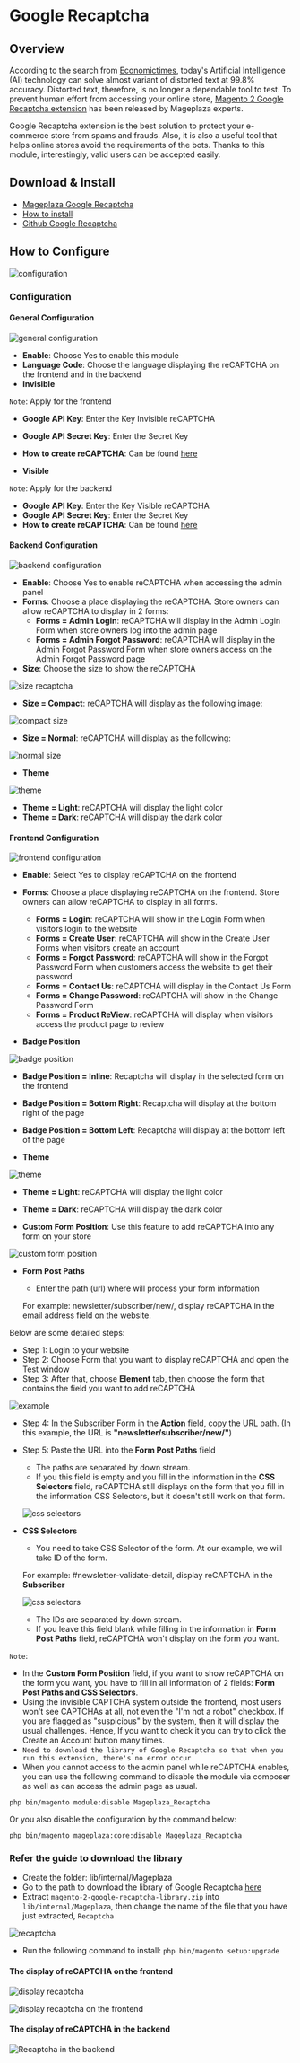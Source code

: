 # Google Recaptcha

## Overview

According to the search from [Economictimes](https://tech.economictimes.indiatimes.com/news/internet/google-is-bringing-its-recaptcha-service-to-android-devices/59098427), today's Artificial Intelligence (AI) technology can solve almost variant of distorted text at 99.8% accuracy. Distorted text, therefore, is no longer a dependable tool to test. To prevent human effort from accessing your online store, [Magento 2 Google Recaptcha extension](https://www.mageplaza.com/magento-2-google-recaptcha/) has been released by Mageplaza experts.

Google Recaptcha extension is the best solution to protect your e-commerce store from spams and frauds. Also, it is also a useful tool that helps online stores avoid the requirements of the bots. Thanks to this module, interestingly, valid users can be accepted easily.

## Download & Install
- [Mageplaza Google Recaptcha](https://www.mageplaza.com/magento-2-google-recaptcha/)
- [How to install](https://www.mageplaza.com/install-magento-2-extension/)
- [Github Google Recaptcha](https://github.com/mageplaza/magento-2-google-recaptcha)

## How to Configure

![configuration](https://i.imgur.com/EbqoGrS.png)

### Configuration
#### General Configuration

![general configuration](https://i.imgur.com/a5kd3XU.png)

* **Enable**: Choose Yes to enable this module
* **Language Code**: Choose the language displaying the reCAPTCHA on the frontend and in the backend
* **Invisible**

`Note`: Apply for the frontend

   * **Google API Key**: Enter the Key Invisible reCAPTCHA
   * **Google API Secret Key**: Enter the Secret Key
   * **How to create reCAPTCHA**: Can be found [here](https://www.mageplaza.com/blog/how-to-add-google-recaptcha-into-magento-2.html)

* **Visible**

`Note`: Apply for the backend

   * **Google API Key**: Enter the Key Visible reCAPTCHA
   * **Google API Secret Key**: Enter the Secret Key
   * **How to create reCAPTCHA**: Can be found [here](https://www.mageplaza.com/blog/how-to-add-google-recaptcha-into-magento-2.html)
    
#### Backend Configuration

![backend configuration](https://i.imgur.com/U9jFJNu.png)

* **Enable**: Choose Yes to enable reCAPTCHA when accessing the admin panel
* **Forms**: Choose a place displaying the reCAPTCHA. Store owners can allow reCAPTCHA to display in 2 forms:
    * **Forms = Admin Login**: reCAPTCHA will display in the Admin Login Form when store owners log into the admin page
    * **Forms = Admin Forgot Password**: reCAPTCHA will display in the Admin Forgot Password Form when store owners access on the Admin Forgot Password page
* **Size**: Choose the size to show the reCAPTCHA

![size recaptcha](https://i.imgur.com/nOO4UV2.png)

   * **Size = Compact**: reCAPTCHA will display as the following image:
   
![compact size](https://i.imgur.com/lzx6dDc.png)

   * **Size = Normal**: reCAPTCHA will display as the following:
   
   ![normal size](https://i.imgur.com/XNH5sPO.png)
  
* **Theme**
   
![theme](https://i.imgur.com/I0bKSvx.png)

   * **Theme = Light**: reCAPTCHA will display the light color
   * **Theme = Dark**: reCAPTCHA will display the dark color
   
#### Frontend Configuration

![frontend configuration](https://i.imgur.com/qZ9u4RV.png)

* **Enable**: Select Yes to display reCAPTCHA on the frontend
* **Forms**: Choose a place displaying reCAPTCHA on the frontend. Store owners can allow reCAPTCHA to display in all forms.
    * **Forms = Login**: reCAPTCHA will show in the Login Form when visitors login to the website
    * **Forms = Create User**: reCAPTCHA will show in the Create User Forms when visitors create an account
    * **Forms = Forgot Password**: reCAPTCHA will show in the Forgot Password Form when customers access the website to get their password
    * **Forms = Contact Us**: reCAPTCHA will display in the Contact Us Form
    * **Forms = Change Password**: reCAPTCHA will show in the Change Password Form
    * **Forms = Product ReView**: reCAPTCHA will display when visitors access the product page to review

* **Badge Position**

![badge position](https://i.imgur.com/7hpEcL1.png)

   * **Badge Position = Inline**: Recaptcha will display in the selected form on the frontend
   * **Badge Position = Bottom Right**: Recaptcha will display at the bottom right of the page
   * **Badge Position = Bottom Left**: Recaptcha will display at the bottom left of the page
   
* **Theme**

![theme](https://i.imgur.com/8oMvOLG.png)

   * **Theme = Light**: reCAPTCHA will display the light color
   * **Theme = Dark**: reCAPTCHA will display the dark color

* **Custom Form Position**: Use this feature to add reCAPTCHA into any form on your store

![custom form  position](https://i.imgur.com/ZJcKGpd.png)

* **Form Post Paths**
    * Enter the path (url) where will process your form information 
      
     For example: newsletter/subscriber/new/, display reCAPTCHA in the email address field on the website.

Below are some detailed steps:

- Step 1: Login to your website
- Step 2: Choose Form that you want to display reCAPTCHA and open the Test window
- Step 3: After that, choose **Element** tab, then choose the form that contains the field you want to add reCAPTCHA

![example](https://i.imgur.com/SLQ7BZp.png)

- Step 4: In the Subscriber Form in the **Action** field, copy the URL path. (In this example, the URL is **"newsletter/subscriber/new/"**)
- Step 5: Paste the URL into the **Form Post Paths** field

    * The paths are separated by down stream.
    * If you this field is empty and you fill in the information in the **CSS Selectors** field, reCAPTCHA still displays on the form that you fill in the information CSS Selectors, but it doesn't still work on that form.
    
    ![css selectors](https://i.imgur.com/GdQvB9G.png)
    
* **CSS Selectors**
    * You need to take CSS Selector of the form. At our example, we will take ID of the form.
    
    For example: #newsletter-validate-detail, display reCAPTCHA in the **Subscriber**
    
   ![css selectors](https://i.imgur.com/91U0SoK.png)
    
    * The IDs are separated by down stream.
    * If you leave this field blank while filling in the information in **Form Post Paths** field, reCAPTCHA won't display on the form you want.
    
`Note`:

* In the **Custom Form Position** field, if you want to show reCAPTCHA on the form you want, you have to fill in all information of 2 fields: **Form Post Paths and CSS Selectors**.
* Using the invisible CAPTCHA system outside the frontend, most users won't see CAPTCHAs at all, not even the "I'm not a robot" checkbox. If you are flagged as "suspicious" by the system, then it will display the usual challenges. Hence, If you want to check it you can try to click the Create an Account button many times.
* ``Need to download the library of Google Recaptcha so that when you run this extension, there's no error occur``
* When you cannot access to the admin panel while reCAPTCHA enables, you can use the following command to disable the module via composer as well as can access the admin page as usual.

`php bin/magento module:disable Mageplaza_Recaptcha`

Or you also disable the configuration by the command below:

`php bin/magento mageplaza:core:disable Mageplaza_Recaptcha`

### Refer the guide to download the library

* Create the folder: lib/internal/Mageplaza
* Go to the path to download the library of Google Recaptcha [here](https://github.com/mageplaza/magento-2-google-recaptcha/tree/library)
* Extract `magento-2-google-recaptcha-library.zip` into `lib/internal/Mageplaza`, then change the name of the file that you have just extracted, `Recaptcha`

![recaptcha](https://i.imgur.com/Kh8q150.png)

* Run the following command to install:
`php bin/magento setup:upgrade`

#### The display of reCAPTCHA on the frontend

![display recaptcha](https://i.imgur.com/g0nyT6s.png)

![display recaptcha on the frontend](https://i.imgur.com/9TnOxom.png)


#### The display of reCAPTCHA in the backend


![Recaptcha in the backend](https://i.imgur.com/rQRCtCF.png)






















